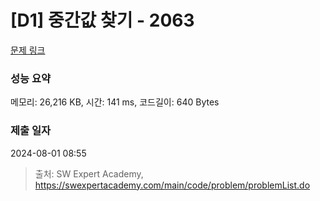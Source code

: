 # [D1] 중간값 찾기 - 2063 

[문제 링크](https://swexpertacademy.com/main/code/problem/problemDetail.do?contestProbId=AV5QPsXKA2UDFAUq) 

### 성능 요약

메모리: 26,216 KB, 시간: 141 ms, 코드길이: 640 Bytes

### 제출 일자

2024-08-01 08:55



> 출처: SW Expert Academy, https://swexpertacademy.com/main/code/problem/problemList.do